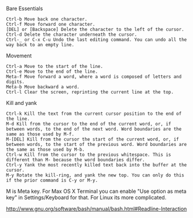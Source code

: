 Bare Essentials

    Ctrl-b Move back one character.
    Ctrl-f Move forward one character.
    [DEL] or [Backspace] Delete the character to the left of the cursor.
    Ctrl-d Delete the character underneath the cursor.
    Ctrl-_ or C-x C-u Undo the last editing command. You can undo all the way back to an empty line.

Movement

    Ctrl-a Move to the start of the line.
    Ctrl-e Move to the end of the line.
    Meta-f Move forward a word, where a word is composed of letters and digits.
    Meta-b Move backward a word.
    Ctrl-l Clear the screen, reprinting the current line at the top.

Kill and yank

    Ctrl-k Kill the text from the current cursor position to the end of the line.
    M-d Kill from the cursor to the end of the current word, or, if between words, to the end of the next word. Word boundaries are the same as those used by M-f.
    M-[DEL] Kill from the cursor the start of the current word, or, if between words, to the start of the previous word. Word boundaries are the same as those used by M-b.
    Ctrl-w Kill from the cursor to the previous whitespace. This is different than M- because the word boundaries differ.
    Ctrl-y Yank the most recently killed text back into the buffer at the cursor.
    M-y Rotate the kill-ring, and yank the new top. You can only do this if the prior command is C-y or M-y.

M is Meta key. For Max OS X Terminal you can enable "Use option as meta key" in Settings/Keyboard for that. For Linux its more complicated.

http://www.gnu.org/software/bash/manual/bash.html#Readline-Interaction

